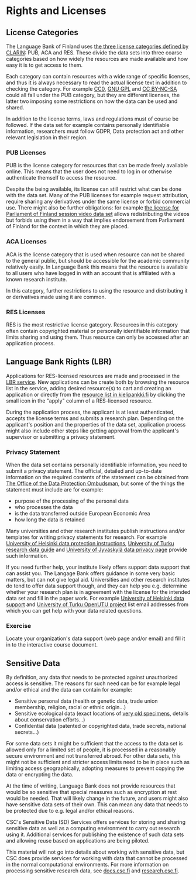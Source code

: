 # Rights and Licenses

## License Categories

The Language Bank of Finland uses [the three license categories defined by CLARIN](https://www.clarin.eu/content/licenses-and-clarin-categories): PUB, ACA and RES. These divide the data sets into three coarse categories based on how widely the resources are made available and how easy it is to get access to them.

Each category can contain resources with a wide range of specific licenses, and thus it is always necessary to read the actual license text in addition to checking the category. For example [CC0](https://creativecommons.org/share-your-work/public-domain/cc0/), [GNU GPL](https://www.gnu.org/licenses/gpl-3.0.html) and [CC BY-NC-SA](https://creativecommons.org/licenses/by-nc-sa/4.0/) could all fall under the PUB category, but they are different licenses, the latter two imposing some restrictions on how the data can be used and shared.

In addition to the license terms, laws and regulations must of course be followed. If the data set for example contains personally identifiable information, researchers must follow GDPR, Data protection act and other relevant legislation in their region.

### PUB Licenses

PUB is the license category for resources that can be made freely available online. This means that the user does not need to log in or otherwise authenticate themself to access the resource.

Despite the being available, its license can still restrict what can be done with the data set. Many of the PUB licenses for example request attribution, require sharing any derivatives under the same license or forbid commercial use. There might also be further obligations: for example [the license for Parliament of Finland session video data set](https://www.kielipankki.fi/lic/eduskunta-av/?lang=en/) allows redistributing the videos but forbids using them in a way that implies endorsement from Parliament of Finland for the context in which they are placed.

### ACA Licenses

ACA is the license category that is used when resource can not be shared to the general public, but should be accessible for the academic community relatively easily. In Language Bank this means that the resource is available to all users who have logged in with an account that is affiliated with a known research institute.

In this category, further restrictions to using the resource and distributing it or derivatives made using it are common.


### RES Licenses

RES is the most restrictive license gategory. Resources in this category often contain copyrighted material or personally identifiable information that limits sharing and using them. Thus resource can only be accessed after an application process.

## Language Bank Rights (LBR)

Applications for RES-licensed resources are made and processed in the [LBR service](https://lbr.csc.fi). New applications can be create both by browsing the resource list in the service, adding desired resource(s) to cart and creating an application or directly from the [resource list in kielipankki.fi](https://www.kielipankki.fi/corpora/) by clicking the small icon in the "apply" column of a RES-licensed resource.
<!-- todo: linkittömät res, linkilliset aca -->

During the application process, the applicant is at least authenticated, accepts the license terms and submits a research plan. Depending on the applicant's position and the properties of the data set, application process might also include other steps like getting approval from the applicant's supervisor or submitting a privacy statement.

### Privacy Statement

When the data set contains personally identifiable information, you need to submit a privacy statement. The official, detailed and up-to-date information on the required contents of the statement can be obtained from [The Office of the Data Protection Ombudsman](https://tietosuoja.fi/en/inform-data-subjects-about-processing), but some of the things the statement must include are for example:
- purpose of the processing of the personal data
- who processes the data
- is the data transferred outside European Economic Area
- how long the data is retained

Many universities and other research institutes publish instructions and/or templates for writing privacy statements for research. For example [University of Helsinki data protection instructions](https://www.helsinki.fi/en/research/research-integrity/data-protection-research), [University of Turku research data guide](https://utuguides.fi/c.php?g=671022&p=4801982) and [University of Jyväskylä data privacy page](https://www.jyu.fi/en/university/data-privacy) provide such information.

If you need further help, your institute likely offers support data support that can assist you. The Langage Bank offers guidance in some very basic matters, but can not give legal aid. Universities and other research institutes do tend to offer data support though, and they can help you e.g. determine whether your research plan is in agreement with the license for the intended data set and fill in the paper work. For example [University of Helsinki data support](https://www.helsinki.fi/en/research/services-researchers/data-support) and [University of Turku OpenUTU project](https://utuguides.fi/researchdata) list email addresses from which you can get help with your data related questions.

### Exercise

Locate your organization's data support (web page and/or email) and fill it in to the interactive course document.

## Sensitive Data

By definition, any data that needs to be protected against unauthorized access is sensitive. The reasons for such need can be for example legal and/or ethical and the data can contain for example:

- Sensitive personal data (health or genetic data, trade union membership, religion, racial or ethnic origin...)
- Sensitive ecological data (exact locations of [very old specimens](https://en.wikipedia.org/wiki/Methuselah_(tree)), details about conservation efforts...)
- Confidential data (patented or copyrighted data, trade secrets, national secrets...)

For some data sets it might be sufficient that the access to the data set is allowed only for a limited set of people, it is processed in a reasonably secure environment and not transferred abroad. For other data sets, this might not be sufficient and stricter access limits need to be in place such as limiting access geographically, adopting measures to prevent copying the data or encrypting the data.

At the time of writing, Language Bank does not provide resources that would be so sensitive that special measures such as encryption at rest would be needed. That will likely change in the future, and users might also have sensitive data sets of their own. This can mean any data that needs to be protected due to e.g. legal and/or ethical reasons.

CSC's Sensitive Data (SD) Services offers services for storing and sharing sensitive data as well as a computing environment to carry out research using it. Additional services for publishing the existence of such data sets and allowing reuse based on applications are being piloted.

This material will not go into details about working with sensitive data, but CSC does provide services for working with data that cannot be processed in the normal computational environments. For more information on processing sensitive research data, see [docs.csc.fi](https://docs.csc.fi/data/sensitive-data/) and [research.csc.fi](https://research.csc.fi/sensitive-data).
